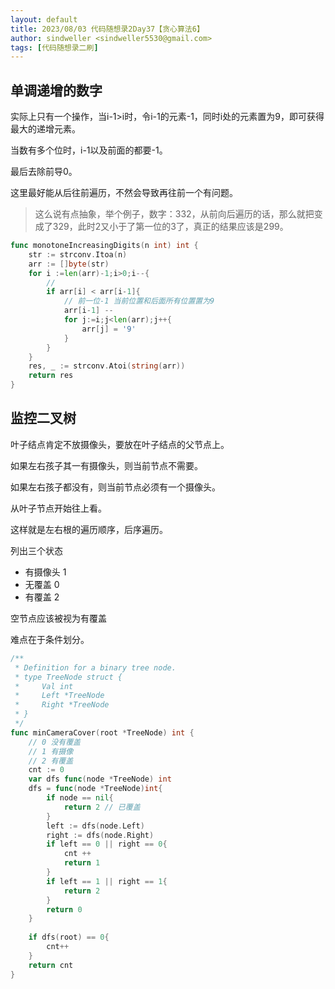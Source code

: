 ```yaml
---
layout: default
title: 2023/08/03 代码随想录2Day37【贪心算法6】
author: sindweller <sindweller5530@gmail.com>
tags: [代码随想录二刷]
---
```


## 单调递增的数字

实际上只有一个操作，当i-1>i时，令i-1的元素-1，同时i处的元素置为9，即可获得最大的递增元素。

当数有多个位时，i-1以及前面的都要-1。

最后去除前导0。

这里最好能从后往前遍历，不然会导致再往前一个有问题。

> 这么说有点抽象，举个例子，数字：332，从前向后遍历的话，那么就把变成了329，此时2又小于了第一位的3了，真正的结果应该是299。

```go
func monotoneIncreasingDigits(n int) int {
    str := strconv.Itoa(n)
    arr := []byte(str)
    for i :=len(arr)-1;i>0;i--{
        //
        if arr[i] < arr[i-1]{
            // 前一位-1 当前位置和后面所有位置置为9
            arr[i-1] --
            for j:=i;j<len(arr);j++{
                arr[j] = '9'
            }
        }
    }
    res, _ := strconv.Atoi(string(arr))
    return res
}
```

## 监控二叉树

叶子结点肯定不放摄像头，要放在叶子结点的父节点上。

如果左右孩子其一有摄像头，则当前节点不需要。

如果左右孩子都没有，则当前节点必须有一个摄像头。

从叶子节点开始往上看。

这样就是左右根的遍历顺序，后序遍历。

列出三个状态

- 有摄像头 1
- 无覆盖 0
- 有覆盖 2

空节点应该被视为有覆盖

难点在于条件划分。

```go
/**
 * Definition for a binary tree node.
 * type TreeNode struct {
 *     Val int
 *     Left *TreeNode
 *     Right *TreeNode
 * }
 */
func minCameraCover(root *TreeNode) int {
    // 0 没有覆盖
    // 1 有摄像
    // 2 有覆盖
    cnt := 0
    var dfs func(node *TreeNode) int
    dfs = func(node *TreeNode)int{
        if node == nil{
            return 2 // 已覆盖
        }
        left := dfs(node.Left)
        right := dfs(node.Right)
        if left == 0 || right == 0{
            cnt ++ 
            return 1
        }
        if left == 1 || right == 1{
            return 2
        }
        return 0
    }
    
    if dfs(root) == 0{
        cnt++
    }
    return cnt
}
```